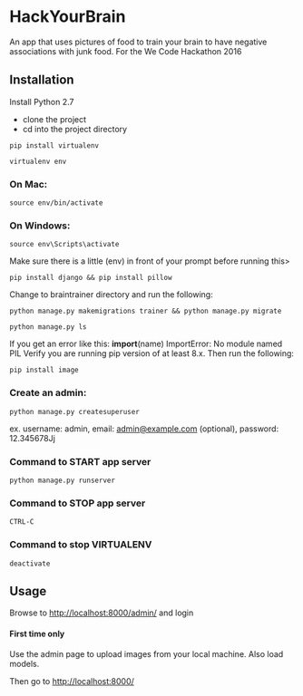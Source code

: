 # HackYourBrain
An app that uses pictures of food to train your brain to have negative associations with junk food. 
For the We Code Hackathon 2016

## Installation
Install Python 2.7
* clone the project
* cd into the project directory

```
pip install virtualenv
```
```
virtualenv env
```
### On Mac:
```
source env/bin/activate
```
### On Windows:
```
source env\Scripts\activate 
```

Make sure there is a little (env) in front of your prompt before running this> 
```
pip install django && pip install pillow
```

Change to braintrainer directory and run the following: 

```
python manage.py makemigrations trainer && python manage.py migrate
```

```
python manage.py ls
```

If you get an error like this:
    __import__(name)
ImportError: No module named PIL
Verify  you are running pip version of at least 8.x. Then  run the following:

```
pip install image
```

### Create an admin:
```
python manage.py createsuperuser
```
ex.
username: admin,
email: admin@example.com (optional),
password: 12.345678Jj

### Command to START app server
```
python manage.py runserver
```

### Command to STOP app server
```
CTRL-C
```

### Command to stop VIRTUALENV
```
deactivate
```



## Usage 
Browse to [http://localhost:8000/admin/](http://localhost:8000/admin/) and login 

#### First time only
Use the admin page to upload images from your local machine. Also load models.

Then go to [http://localhost:8000/](http://localhost:8000/)
